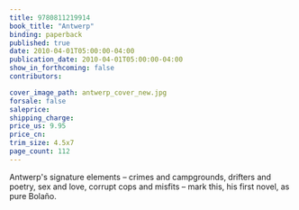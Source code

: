 ```yaml
---
title: 9780811219914
book_title: "Antwerp"
binding: paperback
published: true
date: 2010-04-01T05:00:00-04:00
publication_date: 2010-04-01T05:00:00-04:00
show_in_forthcoming: false
contributors:

cover_image_path: antwerp_cover_new.jpg
forsale: false
saleprice:
shipping_charge:
price_us: 9.95
price_cn:
trim_size: 4.5x7
page_count: 112
---
```

Antwerp's signature elements – crimes and campgrounds, drifters and poetry, sex and love, corrupt cops and misfits – mark this, his first novel, as pure Bolaño.

